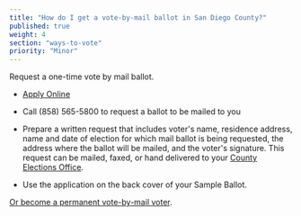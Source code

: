 ```yaml
---
title: "How do I get a vote-by-mail ballot in San Diego County?"
published: true
weight: 4
section: "ways-to-vote"
priority: "Minor"
---
```


Request a one-time vote by mail ballot.  

- [Apply Online](http://www.sdvote.com/content/rov/en/absentee.html)  

- Call (858) 565-5800 to request a ballot to be mailed to you 

- Prepare a written request that includes voter's name, residence address, name and date of election for which mail ballot is being requested, the address where the ballot will be mailed, and the voter's signature. This request can be mailed, faxed, or hand delivered to your [County Elections Office](#section-election-office-contact).  

- Use the application on the back cover of your Sample Ballot.  

[Or become a permanent vote-by-mail voter](http://www.sdvote.com/content/dam/rov/en/pdf/INTERNET%20ENG%20PERM%20AV%20APP.pdf).  
